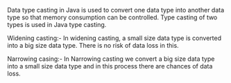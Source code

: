 Data type casting in Java is used to convert one data type into another data type so that memory consumption can be controlled.
Type casting of two types is used in Java type casting.

Widening casting:- In widening casting, a small size data type is converted into a big size data type.
                   There is no risk of data loss in this.

Narrowing casing:- In Narrowing casting we convert a big size data type into a small size data type and in this process there are chances of data loss.
